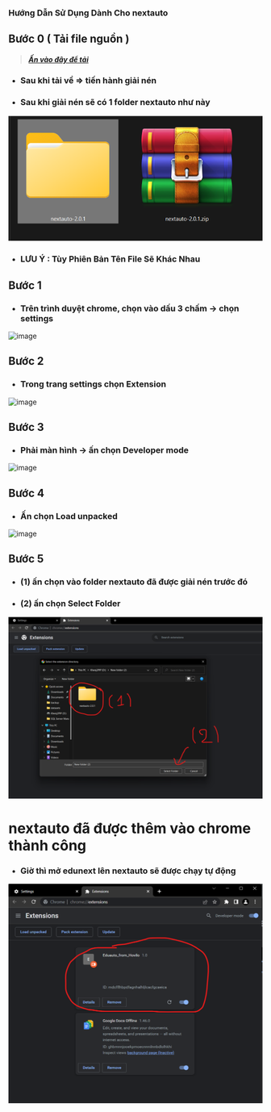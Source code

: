 ### Hướng Dẫn Sử Dụng Dành Cho nextauto

## Bước 0 ( Tải file nguồn  )
> ##### [Ấn vào đây để tải ](https://github.com/khengyun/nextauto/releases/latest/download/nextauto.zip)
- ### Sau khi tải về  =>  tiến hành giải nén

- ### Sau khi giải nén sẽ có 1 folder nextauto như này
![img.png](img.png)
- ### LƯU Ý : Tùy Phiên Bản Tên File Sẽ Khác Nhau

## Bước 1 
- ### Trên trình duyệt chrome, chọn vào dấu 3 chấm -> chọn settings

![image](https://user-images.githubusercontent.com/78076796/199047570-b68b03b2-b9b1-47d2-ad6d-9492998613a6.png)

## Bước 2
- ### Trong trang settings chọn Extension

![image](https://user-images.githubusercontent.com/78076796/199048023-6a9cbbfc-c1fe-4d70-80ad-4d5e8e826316.png)

## Bước 3
- ### Phải màn hình -> ấn chọn Developer mode

![image](https://user-images.githubusercontent.com/78076796/199048467-8d7ee7d0-e0a1-440d-b564-408e69e59cd3.png)

## Bước 4
- ### Ấn chọn Load unpacked

![image](https://user-images.githubusercontent.com/78076796/199048948-0a96722c-08eb-45bf-abd6-b6ae8d7bb786.png)

## Bước 5
- ### (1) ấn chọn vào folder nextauto đã được giải nén trước đó 
- ### (2) ấn chọn Select Folder


![img_1.png](img_1.png)

# nextauto đã được thêm vào chrome thành công
- ### Giờ thì mở edunext lên nextauto sẽ được chạy tự động

![img_2.png](img_2.png)
